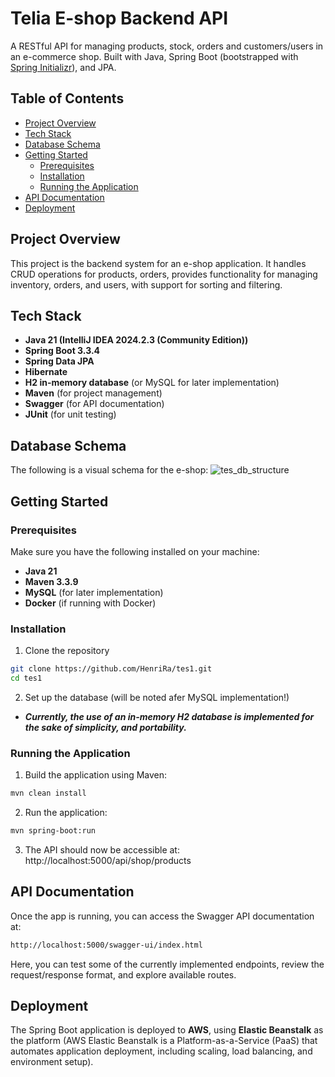# Telia E-shop Backend API

A RESTful API for managing products, stock, orders and customers/users in an e-commerce shop. Built with Java, Spring Boot (bootstrapped with [Spring Initializr](https://start.spring.io/)), and JPA.


## Table of Contents

- [Project Overview](#project-overview)
- [Tech Stack](#tech-stack)
- [Database Schema](#database-schema)
- [Getting Started](#getting-started)
  - [Prerequisites](#prerequisites)
  - [Installation](#installation)
  - [Running the Application](#running-the-application)
- [API Documentation](#api-documentation)
- [Deployment](#deployment)

## Project Overview

This project is the backend system for an e-shop application. It handles CRUD operations for products, orders, provides functionality for managing inventory, orders, and users, with support for sorting and filtering.

## Tech Stack

- **Java 21 (IntelliJ IDEA 2024.2.3 (Community Edition))**
- **Spring Boot 3.3.4**
- **Spring Data JPA**
- **Hibernate**
- **H2 in-memory database** (or MySQL for later implementation)
- **Maven** (for project management)
- **Swagger** (for API documentation)
- **JUnit** (for unit testing)

## Database Schema

The following is a visual schema for the e-shop:
![tes_db_structure](https://github.com/user-attachments/assets/a3e51c23-cab9-48ac-921a-958f97a71d00)

## Getting Started
### Prerequisites
Make sure you have the following installed on your machine:
- **Java 21**
- **Maven 3.3.9**
- **MySQL** (for later implementation)
- **Docker** (if running with Docker)

### Installation
1. Clone the repository
```bash
git clone https://github.com/HenriRa/tes1.git
cd tes1 
```
2. Set up the database (will be noted afer MySQL implementation!)
- ***Currently, the use of an in-memory H2 database is implemented for the sake of simplicity, and portability.***
 
### Running the Application
1. Build the application using Maven:
```bash
mvn clean install
```
2. Run the application:
```bash
mvn spring-boot:run
```
3. The API should now be accessible at: http://localhost:5000/api/shop/products

## API Documentation

Once the app is running, you can access the Swagger API documentation at:
```bash
http://localhost:5000/swagger-ui/index.html
```
Here, you can test some of the currently implemented endpoints, review the request/response format, and explore available routes.

## Deployment

The Spring Boot application is deployed to **AWS**, using **Elastic Beanstalk** as the platform (AWS Elastic Beanstalk is a Platform-as-a-Service (PaaS) that automates application deployment, including scaling, load balancing, and environment setup).
